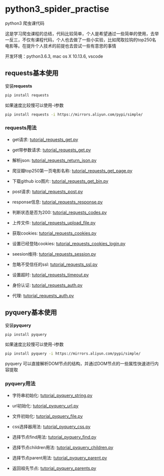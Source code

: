 # python3_spider_practise
python3 爬虫课代码

这是学习爬虫课程的总结，代码比较简单，个人是希望通过一些简单的使用，去举一反三，不仅有课程代码，个人也去做了一些小实验，比如爬取拉钩的top250名电影等。在提升个人技术的前提也去尝试一些有意思的事情

开发环境：python3.6.3, mac os X 10.13.6, vscode

## requests基本使用

安装**requests**

```bash
pip install requests
```

如果速度比较慢可以使用-i参数

```bash
pip install requests -i https://mirrors.aliyun.com/pypi/simple/
```

### requests用法

- get请求: [tutorial_requests_get.py](https://github.com/Rockycai/python3_spider_practise/blob/master/requests/tutorial_requests_get.py)

- get带参数请求: [tutorial_requests_get.py](https://github.com/Rockycai/python3_spider_practise/blob/master/requests/tutorial_requests_get.py)

- 解析json: [tutorial_requests_return_json.py](https://github.com/Rockycai/python3_spider_practise/blob/master/requests/tutorial_requests_return_json.py)

- 爬豆瓣top250第一页电影名称: [tutorial_requests_get_page.py](https://github.com/Rockycai/python3_spider_practise/blob/master/requests/tutorial_requests_get_page.py)

- 下载github ico图片: [tutorial_requests_get_bin.py](https://github.com/Rockycai/python3_spider_practise/blob/master/requests/tutorial_requests_get_bin.py)

- post请求: [tutorial_requests_post.py](https://github.com/Rockycai/python3_spider_practise/blob/master/requests/tutorial_requests_post.py)

- response信息: [tutorial_requests_response.py](https://github.com/Rockycai/python3_spider_practise/blob/master/requests/tutorial_requests_response.py)

- 判断状态是否为200: [tutorial_requests_codes.py](https://github.com/Rockycai/python3_spider_practise/blob/master/requests/tutorial_requests_codes.py)

- 上传文件: [tutorial_requests_upload_file.py](https://github.com/Rockycai/python3_spider_practise/blob/master/requests/tutorial_requests_upload_file.py)

- 获取cookies: [tutorial_requests_cookies.py](https://github.com/Rockycai/python3_spider_practise/blob/master/requests/tutorial_requests_cookies.py)

- 设置已经登陆cookies: [tutorial_requests_cookies_login.py](https://github.com/Rockycai/python3_spider_practise/blob/master/requests/tutorial_requests_cookies_login.py)

- seesion维持: [tutorial_requests_session.py](https://github.com/Rockycai/python3_spider_practise/blob/master/requests/tutorial_requests_session.py)

- 忽略不受信任的ssl: [tutorial_requests_ssl.py](https://github.com/Rockycai/python3_spider_practise/blob/master/requests/tutorial_requests_ssl.py)

- 设置超时: [tutorial_requests_timeout.py](https://github.com/Rockycai/python3_spider_practise/blob/master/requests/tutorial_requests_timeout.py)

- 身份认证: [tutorial_requests_auth.py](https://github.com/Rockycai/python3_spider_practise/blob/master/requests/tutorial_requests_auth.py)

- 代理: [tutorial_requests_auth.py](https://github.com/Rockycai/python3_spider_practise/blob/master/requests/tutorial_requests_auth.py)

## pyquery基本使用

安装**pyquery**

```bash
pip install pyquery
```

如果速度比较慢可以使用-i参数

```bash
pip install pyquery -i https://mirrors.aliyun.com/pypi/simple/
```

pyquery 可以直接解析DOM节点的结构，并通过DOM节点的一些属性快速进行内容提取

### pyquery用法

- 字符串初始化: [tutorial_pyquery_string.py](https://github.com/Rockycai/python3_spider_practise/blob/master/pyquery/tutorial_pyquery_string.py)

- url初始化: [tutorial_pyquery_url.py](https://github.com/Rockycai/python3_spider_practise/blob/master/pyquery/tutorial_pyquery_url.py)

- 文件初始化: [tutorial_pyquery_file.py](https://github.com/Rockycai/python3_spider_practise/blob/master/pyquery/tutorial_pyquery_file.py)

- css选择器用法: [tutorial_pyquery_css.py](https://github.com/Rockycai/python3_spider_practise/blob/master/pyquery/tutorial_pyquery_css.py)

- 选择节点find用法: [tutorial_pyquery_find.py](https://github.com/Rockycai/python3_spider_practise/blob/master/pyquery/tutorial_pyquery_find.py)

- 选择节点children用法: [tutorial_pyquery_children.py](https://github.com/Rockycai/python3_spider_practise/blob/master/pyquery/tutorial_pyquery_children.py)

- 选择节点parent用法: [tutorial_pyquery_parent.py](https://github.com/Rockycai/python3_spider_practise/blob/master/pyquery/tutorial_pyquery_parent.py)

- 返回祖先节点: [tutorial_pyquery_parents.py](https://github.com/Rockycai/python3_spider_practise/blob/master/pyquery/tutorial_pyquery_parents.py)